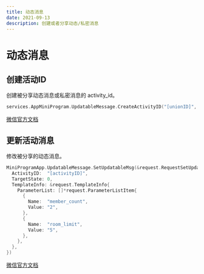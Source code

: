 ```yaml
---
title: 动态消息
date: 2021-09-13
description: 创建或者分享动态/私密消息
---
```


# 动态消息

## 创建活动ID

创建被分享动态消息或私密消息的 activity_id。

```go
services.AppMiniProgram.UpdatableMessage.CreateActivityID("[unionID]", "[openID]")
```

[微信官方文档](https://developers.weixin.qq.com/miniprogram/dev/api-backend/open-api/updatable-message/updatableMessage.createActivityId.html)

## 更新活动消息

修改被分享的动态消息。

```go
MiniProgramApp.UpdatableMessage.SetUpdatableMsg(&request.RequestSetUpdatableMsg{
  ActivityID:  "[activityID]",
  TargetState: 0,
  TemplateInfo: &request.TemplateInfo{
    ParameterList: []*request.ParameterListItem{
      {
        Name:  "member_count",
        Value: "2",
      },
      {
        Name:  "room_limit",
        Value: "5",
      },
    },
  },
})
```

[微信官方文档](https://developers.weixin.qq.com/miniprogram/dev/api-backend/open-api/updatable-message/updatableMessage.setUpdatableMsg.html)
